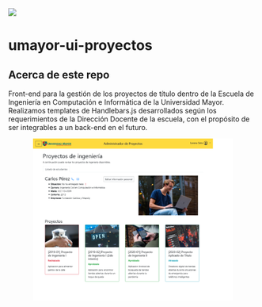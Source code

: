 <img src="logo-escuela.png" width="500">

# umayor-ui-proyectos

## Acerca de este repo
Front-end para la gestión de los proyectos de título dentro de la Escuela de Ingeniería en Computación e Informática de la Universidad Mayor. Realizamos templates de Handlebars.js desarrollados según los requerimientos de la Dirección Docente de la escuela, con el propósito de ser integrables a un back-end en el futuro.

<p align="center">
  <img src="proyectos.png" width="80%" />
</p>
